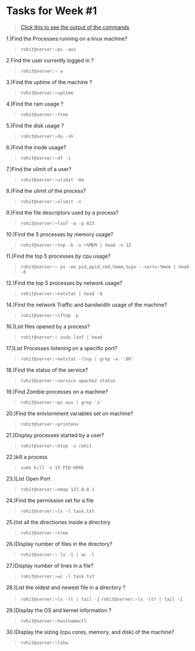 Tasks for Week #1
==================
>[Click this to see the output of the commands](https://raw.githubusercontent.com/rohitjain25/task/main/OUTPUT.txt)


1.)Find the Processes running on a linux machine?
  >```rohit@server:~ps -aux```
  
2.Find the user currently logged in ?
  >```rohit@server:~ w```
  
3.)Find the uptime of the machine ?
  >```rohit@server:~uptime```
  
4.)Find the ram usage ?
  >```rohit@server:~free```
  
5.)Find the disk usage ?
  >```rohit@server:~du -sh```
  
6.)Find the inode usage?
  >```rohit@server:~df -i```
  
7.)Find the ulimit of a user?
  >```rohit@server:~ulimit -Ha```
  
8.)Find the ulimit of the process?
  >```rohit@server:~ulimit -n```
  
9.)Find the file descriptors used by a process?
  >```rohit@server:~lsof -a -p 823```
  
10.)Find the 5 processes by memory usage?
>```rohit@server:~top -b -o +%MEM | head -n 12```

11.)Find the top 5 processes by cpu usage?
>```rohit@server:~ ps -eo pid,ppid,cmd,%mem,%cpu --sort=-%mem | head -6```

12.)Find the top 5 processes by network usage?
>```rohit@server:~netstat | head -9```

14.)Find the network Traffic and bandwidth usage of the machine?
>```rohit@server:~iftop -p```

16.)List files opened by a process?
>```rohit@server:~ sudo lsof | head```

17.)List Processes listening on a specific port?
>```rohit@server:~netstat -ltnp | grep -w ':80'```

18.)Find the status of the service?
>```rohit@server:~service apache2 status```

19.)Find Zombie processes on a machine?
>```rohit@server:~ps aux | grep 'z'```

20.)Find the eniviornment variables set on machine?
>```rohit@server:~printenv```

21.)Display processes started by a user?
>```rohit@server:~htop -u rohit```

22.)kill a process
>```sudo kill -s 15 PID-HERE```

23.)List Open Port
>```rohit@server:~nmap 127.0.0.1```

24.)Find the permission set for a file
>```rohit@server:~ls -l task.txt```

25.)list all the directiories inside a directory
>```rohit@server:~tree```

26.)Display number of files in the directory?
>```rohit@server:~ ls -1 | wc -l```

27.)Display number of lines in a file?
>```rohit@server:~wc -l task.txt```

28.)List the oldest and newest file in a directory ?
>```rohit@server:~ls -lt | tail -1```
>```rohit@server:~ls -ltr | tail -1```

29.)Display the OS and kernel information ?
>```rohit@server:~hostnamectl```

30.)Display the sizing (cpu cores, memory, and disk) of the machine?
>```rohit@server:~lshw```
